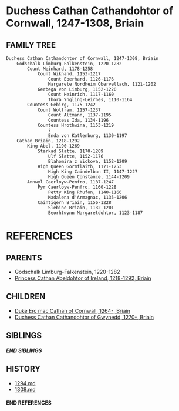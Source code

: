 # Duchess Cathan Cathandohtor of Cornwall, 1247-1308, Briain

## FAMILY TREE
```
Duchess Cathan Cathandohtor of Cornwall, 1247-1308, Briain
    Godschalk Limburg-Falkenstein, 1220-1282
        Count Meinhard, 1178-1258
            Count Wiknand, 1153-1217
                Count Eberhard, 1126-1176
                Margarete Nordheim Obervellach, 1121-1202
            Gerbega von Limburg, 1152-1220
                Count Heinrich, 1117-1160
                Thora Yngling-Leirnes, 1110-1164
        Countess Gebirg, 1175-1242
            Count Wolfram, 1157-1237
                Count Altmann, 1137-1195
                Countess Ida, 1134-1196
            Countess Hrothwina, 1153-1219
                ?
                Enda von Katlenburg, 1130-1197
    Cathan Briain, 1218-1292
        King Abel, 1190-1269
            Starkad Slatte, 1170-1209
                Ulf Slatte, 1152-1176
                Blahomira z Vickova, 1152-1209
            High Queen Gormflaith, 1171-1253
                High King Caindelban II, 1147-1227
                High Queen Constance, 1144-1209
        Annwyl Caerloyw-Penfro, 1187-1247
            Pyr Caerloyw-Penfro, 1160-1228
                Petty King Rhufon, 1140-1166
                Madalena d'Armagnac, 1135-1206
            Caintigern Briain, 1156-1228
                Slebine Briain, 1132-1201
                Beorhtwynn Margaretdohtor, 1123-1187
```


# REFERENCES

## PARENTS 
* Godschalk Limburg-Falkenstein, 1220-1282
* [Princess Cathan Abeldohtor of Ireland, 1218-1292, Briain](p/cathan_abeldohtor_1218.md)

## CHILDREN 
* [Duke Erc mac Cathan of Cornwall, 1264-, Briain](p/erc_mac_cathan_1264.md)
* [Duchess Cathan Cathandohtor of Gwynedd, 1270-, Briain](p/cathan_cathandohtor_1270.md)

## SIBLINGS

##### END SIBLINGS  
## HISTORY
* [1294.md](../h/1294.md)
* [1308.md](../h/1308.md)

#### END REFERENCES
